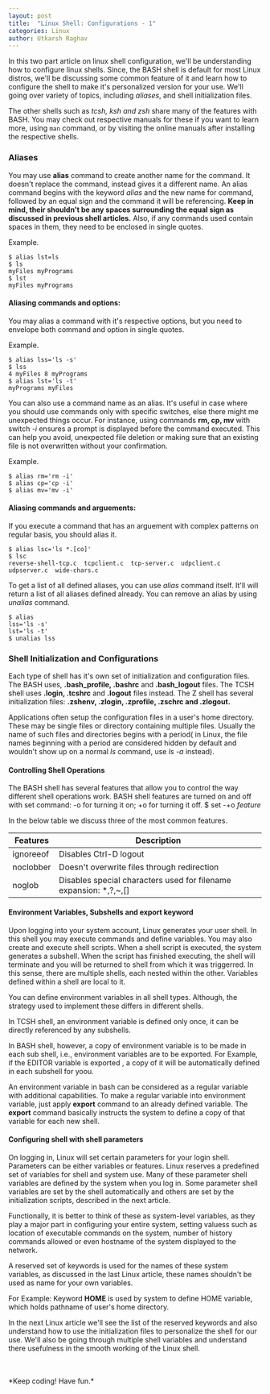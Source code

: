 ```yaml
---
layout: post
title:  "Linux Shell: Configurations - 1"
categories: Linux
author: Utkarsh Raghav
---
```

In this two part article on linux shell configuration, we'll be understanding how to configure linux shells.
Since, the BASH shell is default for most Linux distros, we'll be discussing some common feature of it and learn how to configure the shell to make it's personalized version for your use. We'll going over variety of topics, including *aliases*, and shell initialization files.

The other shells such as *tcsh, ksh and zsh* share many of the features with BASH. You may check out respective manuals for these if you want to learn more, using `man` command, or by visiting the online manuals after installing the respective shells.

### Aliases
You may use **alias** command to create another name for the command. It doesn't replace the command, instead gives it a different name. An alias command begins with the keyword *alias* and the new name for command, followed by an equal sign and the command it will be referencing.
**Keep in mind, their shouldn't be any spaces surrounding the equal sign as discussed in previous shell articles.**
Also, if any commands used contain spaces in them, they need to be enclosed in single quotes.

Example.
```
$ alias lst=ls
$ ls
myFiles myPrograms
$ lst
myFiles myPrograms
```

#### Aliasing commands and options:
You may alias a command with it's respective options, but you need to envelope both command and option in single quotes.

Example.
```
$ alias lss='ls -s'
$ lss
4 myFiles 8 myPrograms
$ alias lst='ls -t'
myPrograms myFiles
```

You can also use a command name as an alias. It's useful in case where you should use commands only with specific switches, else there might me unexpected things occur.
For instance, using commands **rm, cp, mv** with switch *-i* ensures a prompt is displayed before the command executed. This can help you avoid, unexpected file deletion or making sure that an existing file is not overwritten without your confirmation.

Example.
```
$ alias rm='rm -i'
$ alias cp='cp -i'
$ alias mv='mv -i'
```
#### Aliasing commands and arguements:
If you execute a command that has an arguement with complex patterns on regular basis, you should alias it.
```
$ alias lsc='ls *.[co]'
$ lsc
reverse-shell-tcp.c  tcpclient.c  tcp-server.c  udpclient.c  udpserver.c  wide-chars.c
```

To get a list of all defined aliases, you can use *alias* command itself. It'll will return a list of all aliases defined already.
You can remove an alias by using *unalias* command.

```
$ alias
lss='ls -s'
lst='ls -t'
$ unalias lss
```
### Shell Initialization and Configurations
Each type of shell has it's own set of initialization and configuration files. The BASH uses, **.bash_profile, .bashrc** and **.bash_logout** files. The TCSH shell uses **.login, .tcshrc** and **.logout** files instead. The Z shell has several initialization files: **.zshenv, .zlogin, .zprofile, .zschrc and .zlogout.**

Applications often setup the configuration files in a user's home directory. These may be single files or directory containing multiple files. Usually the name of such files and directories begins with a period( in Linux, the file names beginning with a period are considered hidden by default and wouldn't show up on a normal *ls* command, use *ls -a* instead).

#### Controlling Shell Operations
The BASH shell has several features that allow you to control the way different shell operations work.
BASH shell features are turned on and off with set command: -o for turning it on; +o for turning it off.
$ set -+o *feature*

In the below table we discuss three of the most common features.

| Features   | Description  |   
|------------|--------------|
|  ignoreeof | Disables Ctrl-D logout     |
|  noclobber | Doesn't overwrite files through redirection   |
|   noglob   | Disables special characters used for filename expansion: *,?,~,[]   |

#### Environment Variables, Subshells and export keyword
Upon logging into your system account, Linux generates your user shell. In this shell you may execute commands and define variables. You may also create and execute shell scripts. When a shell script is executed, the system generates a subshell.
When the script has finished executing, the shell will terminate and you will be returned to shell from which it was triggerred.
In this sense, there are multiple shells, each nested within the other. Variables defined within a shell are local to it.

You can define environment variables in all shell types. Although, the strategy used to implement these differs in different shells.

In TCSH shell, an environment variable is defined only once, it can be directly referenced by any subshells.

In BASH shell, however, a copy of environment variable is to be made in each sub shell, i.e., environment variables are to be exported.
For Example, if the EDITOR variable is exported , a copy of it will be automatically defined in each subshell for yoou.

An environment variable in bash can be considered as a regular variable with additional capabilities. To make a regular variable into environment variable, just apply **export** command to an already defined variable. The **export** command basically instructs the system to define a copy of that variable for each new shell.

#### Configuring shell with shell parameters
On logging in, Linux will set certain parameters for your login shell. Parameters can be either variables or features.
Linux reserves a predefined set of variables for shell and system use. Many of these parameter shell variables are defined by the system when you log in. Some parameter shell variables are set by the shell automatically and others are set by the initialization scripts, described in the next article.

Functionally, it is better to think of these as system-level variables, as they play a major part in configuring your entire system, setting valuess such as location of executable commands on the system, number of history commands allowed or even hostname of the system displayed to the network.

A reserved set of keywords is used for the names of these system variables, as discussed in the last Linux article, these names shouldn't be used as name for your own variables.

For Example: Keyword **HOME** is used by system to define HOME variable, which holds pathname of user's home directory.

In the next Linux article we'll see the list of the reserved keywords and also understand how to use the initialization files to personalize the shell for our use. We'll also be going through multiple shell variables and understand there usefulness in the smooth working of the Linux shell.

<br/>
<br/>
*Keep coding! Have fun.*
